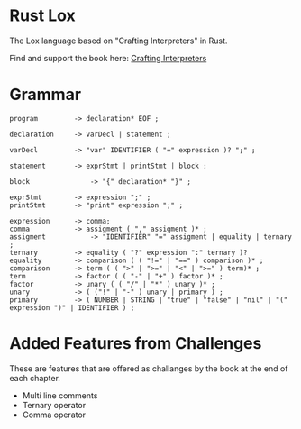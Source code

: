 # Rust Lox

The Lox language based on "Crafting Interpreters" in Rust.

Find and support the book here:
[Crafting Interpreters](https://craftinginterpreters.com)

# Grammar

```
program			-> declaration* EOF ;

declaration		-> varDecl | statement ;

varDecl			-> "var" IDENTIFIER ( "=" expression )? ";" ;

statement 		-> exprStmt | printStmt | block ;

block				-> "{" declaration* "}" ;

exprStmt		-> expression ";" ;
printStmt		-> "print" expression ";" ;

expression		-> comma;
comma 			-> assigment ( "," assigment )* ;
assigment			-> "IDENTIFIER" "=" assigment | equality | ternary ;
ternary 		-> equality ( "?" expression ":" ternary )?
equality		-> comparison ( ( "!=" | "==" ) comparison )* ;
comparison		-> term ( ( ">" | ">=" | "<" | ">=" ) term)* ;
term			-> factor ( ( "-" | "+" ) factor )* ;
factor			-> unary ( ( "/" | "*" ) unary )* ;
unary 			-> ( ("!" | "-" ) unary | primary ) ;
primary 		-> ( NUMBER | STRING | "true" | "false" | "nil" | "(" expression ")" | IDENTIFIER ) ;
```

# Added Features from Challenges

These are features that are offered as challanges by the book at the end of each chapter.

- Multi line comments
- Ternary operator
- Comma operator
